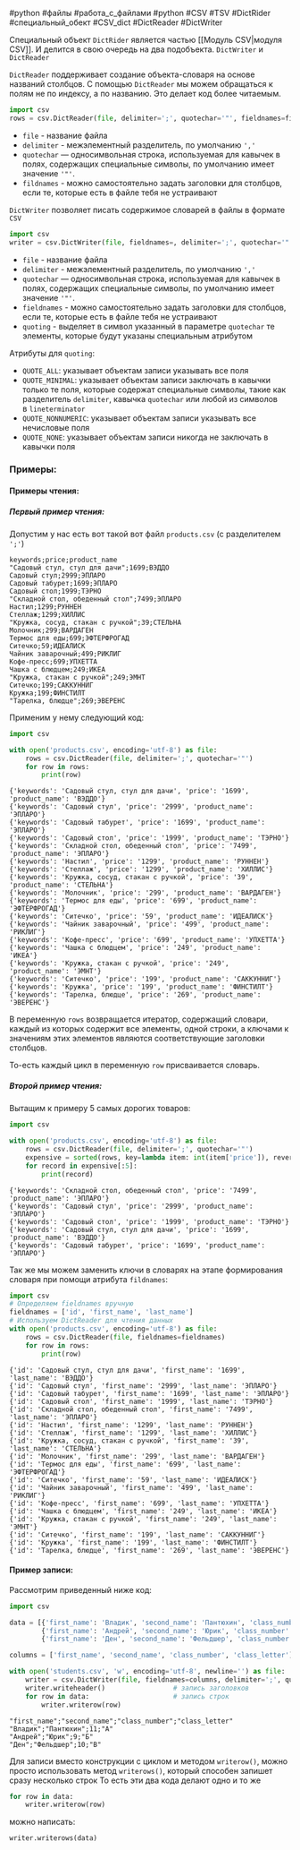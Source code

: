 #python #файлы #работа_с_файлами #python #CSV #TSV #DictRider #специальный_обект #CSV_dict #DictReader #DictWriter


Специальный объект `DictRider` является частью [[Модуль CSV|модуля CSV]]. И делится в свою очередь на два подобъекта. `DictWriter` и `DictReader`

`DictReader` поддерживает создание объекта-словаря на основе названий столбцов. С помощью `DictReader` мы можем обращаться к полям не по индексу, а по названию. Это делает код более читаемым.
```python
import csv
rows = csv.DictReader(file, delimiter=';', quotechar='"', fieldnames=fieldnames)
```
- `file` - название файла
- `delimiter` - межэлементный разделитель, по умолчанию `','`
- `quotechar` — односимвольная строка, используемая для кавычек в полях, содержащих специальные символы, по умолчанию имеет значение `'"'`.
- `fildnames` - можно самостоятельно задать заголовки для столбцов, если те, которые есть в файле тебя не устраивают

`DictWriter` позволяет писать содержимое словарей в файлы в формате `CSV`
```python
import csv
writer = csv.DictWriter(file, fieldnames=, delimiter=';', quotechar='"', quoting=)
```
- `file` - название файла
- `delimiter` - межэлементный разделитель, по умолчанию `','`
- `quotechar` — односимвольная строка, используемая для кавычек в полях, содержащих специальные символы, по умолчанию имеет значение `'"'`.
- `fieldnames` - можно самостоятельно задать заголовки для столбцов, если те, которые есть в файле тебя не устраивают
- `quoting` - выделяет в символ указанный в параметре `quotechar` те элементы, которые будут указаны специальным атрибутом

Атрибуты для `quoting`:
- `QUOTE_ALL`: указывает объектам записи указывать все поля
- `QUOTE_MINIMAL`: указывает объектам записи заключать в кавычки только те поля, которые содержат специальные символы, такие как разделитель `delimiter`, кавычка `quotechar` или любой из символов в `lineterminator`
- `QUOTE_NONNUMERIC`: указывает объектам записи указывать все нечисловые поля
- `QUOTE_NONE`: указывает объектам записи никогда не заключать в кавычки поля

### Примеры:
#### Примеры чтения:
##### Первый пример чтения:
Допустим у нас есть вот такой вот файл `products.csv` (с разделителем `';'`)
```
keywords;price;product_name
"Садовый стул, стул для дачи";1699;ВЭДДО
Садовый стул;2999;ЭПЛАРО
Садовый табурет;1699;ЭПЛАРО
Садовый стол;1999;ТЭРНО
"Складной стол, обеденный стол";7499;ЭПЛАРО
Настил;1299;РУННЕН
Стеллаж;1299;ХИЛЛИС
"Кружка, сосуд, стакан с ручкой";39;СТЕЛЬНА
Молочник;299;ВАРДАГЕН
Термос для еды;699;ЭФТЕРФРОГАД
Ситечко;59;ИДЕАЛИСК
Чайник заварочный;499;РИКЛИГ
Кофе-пресс;699;УПХЕТТА
Чашка с блюдцем;249;ИКЕА
"Кружка, стакан с ручкой";249;ЭМНТ
Ситечко;199;САККУННИГ
Кружка;199;ФИНСТИЛТ
"Тарелка, блюдце";269;ЭВЕРЕНС
```
Применим у нему следующий код:
```python
import csv

with open('products.csv', encoding='utf-8') as file:
    rows = csv.DictReader(file, delimiter=';', quotechar='"')
    for row in rows:
        print(row)
```
```
{'keywords': 'Садовый стул, стул для дачи', 'price': '1699', 'product_name': 'ВЭДДО'}
{'keywords': 'Садовый стул', 'price': '2999', 'product_name': 'ЭПЛАРО'}
{'keywords': 'Садовый табурет', 'price': '1699', 'product_name': 'ЭПЛАРО'}
{'keywords': 'Садовый стол', 'price': '1999', 'product_name': 'ТЭРНО'}
{'keywords': 'Складной стол, обеденный стол', 'price': '7499', 'product_name': 'ЭПЛАРО'}
{'keywords': 'Настил', 'price': '1299', 'product_name': 'РУННЕН'}
{'keywords': 'Стеллаж', 'price': '1299', 'product_name': 'ХИЛЛИС'}
{'keywords': 'Кружка, сосуд, стакан с ручкой', 'price': '39', 'product_name': 'СТЕЛЬНА'}
{'keywords': 'Молочник', 'price': '299', 'product_name': 'ВАРДАГЕН'}
{'keywords': 'Термос для еды', 'price': '699', 'product_name': 'ЭФТЕРФРОГАД'}
{'keywords': 'Ситечко', 'price': '59', 'product_name': 'ИДЕАЛИСК'}
{'keywords': 'Чайник заварочный', 'price': '499', 'product_name': 'РИКЛИГ'}
{'keywords': 'Кофе-пресс', 'price': '699', 'product_name': 'УПХЕТТА'}
{'keywords': 'Чашка с блюдцем', 'price': '249', 'product_name': 'ИКЕА'}
{'keywords': 'Кружка, стакан с ручкой', 'price': '249', 'product_name': 'ЭМНТ'}
{'keywords': 'Ситечко', 'price': '199', 'product_name': 'САККУННИГ'}
{'keywords': 'Кружка', 'price': '199', 'product_name': 'ФИНСТИЛТ'}
{'keywords': 'Тарелка, блюдце', 'price': '269', 'product_name': 'ЭВЕРЕНС'}
```
В переменную `rows` возвращается итератор, содержащий словари, каждый из которых содержит все элементы, одной строки, а ключами к значениям этих элементов являются соответствующие заголовки столбцов.


То-есть каждый цикл в переменную `row` присваивается словарь.

##### Второй пример чтения:
Вытащим к примеру 5 самых дорогих товаров:
```python
import csv

with open('products.csv', encoding='utf-8') as file:
    rows = csv.DictReader(file, delimiter=';', quotechar='"')
    expensive = sorted(rows, key=lambda item: int(item['price']), reverse=True)
    for record in expensive[:5]:
        print(record)
```
```
{'keywords': 'Складной стол, обеденный стол', 'price': '7499', 'product_name': 'ЭПЛАРО'}
{'keywords': 'Садовый стул', 'price': '2999', 'product_name': 'ЭПЛАРО'}
{'keywords': 'Садовый стол', 'price': '1999', 'product_name': 'ТЭРНО'}
{'keywords': 'Садовый стул, стул для дачи', 'price': '1699', 'product_name': 'ВЭДДО'}
{'keywords': 'Садовый табурет', 'price': '1699', 'product_name': 'ЭПЛАРО'}
```

Так же мы можем заменить ключи в словарях на этапе формирования словаря при помощи атрибута `fildnames`:
```python
import csv
# Определяем fieldnames вручную
fieldnames = ['id', 'first_name', 'last_name']
# Используем DictReader для чтения данных
with open('products.csv', encoding='utf-8') as file:
    rows = csv.DictReader(file, fieldnames=fieldnames)
    for row in rows:
        print(row)
```
```
{'id': 'Садовый стул, стул для дачи', 'first_name': '1699', 'last_name': 'ВЭДДО'}
{'id': 'Садовый стул', 'first_name': '2999', 'last_name': 'ЭПЛАРО'}
{'id': 'Садовый табурет', 'first_name': '1699', 'last_name': 'ЭПЛАРО'}
{'id': 'Садовый стол', 'first_name': '1999', 'last_name': 'ТЭРНО'}
{'id': 'Складной стол, обеденный стол', 'first_name': '7499', 'last_name': 'ЭПЛАРО'}
{'id': 'Настил', 'first_name': '1299', 'last_name': 'РУННЕН'}
{'id': 'Стеллаж', 'first_name': '1299', 'last_name': 'ХИЛЛИС'}
{'id': 'Кружка, сосуд, стакан с ручкой', 'first_name': '39', 'last_name': 'СТЕЛЬНА'}
{'id': 'Молочник', 'first_name': '299', 'last_name': 'ВАРДАГЕН'}
{'id': 'Термос для еды', 'first_name': '699', 'last_name': 'ЭФТЕРФРОГАД'}
{'id': 'Ситечко', 'first_name': '59', 'last_name': 'ИДЕАЛИСК'}
{'id': 'Чайник заварочный', 'first_name': '499', 'last_name': 'РИКЛИГ'}
{'id': 'Кофе-пресс', 'first_name': '699', 'last_name': 'УПХЕТТА'}
{'id': 'Чашка с блюдцем', 'first_name': '249', 'last_name': 'ИКЕА'}
{'id': 'Кружка, стакан с ручкой', 'first_name': '249', 'last_name': 'ЭМНТ'}
{'id': 'Ситечко', 'first_name': '199', 'last_name': 'САККУННИГ'}
{'id': 'Кружка', 'first_name': '199', 'last_name': 'ФИНСТИЛТ'}
{'id': 'Тарелка, блюдце', 'first_name': '269', 'last_name': 'ЭВЕРЕНС'}
```

#### Пример записи:
Рассмотрим приведенный ниже код:
```python
import csv

data = [{'first_name': 'Владик', 'second_name': 'Пантюхин', 'class_number': 11, 'class_letter': 'А'},
        {'first_name': 'Андрей', 'second_name': 'Юрик', 'class_number': 9, 'class_letter': 'Б'},
        {'first_name': 'Ден', 'second_name': 'Фельдшер', 'class_number': 10, 'class_letter': 'В'}]

columns = ['first_name', 'second_name', 'class_number', 'class_letter']

with open('students.csv', 'w', encoding='utf-8', newline='') as file:
    writer = csv.DictWriter(file, fieldnames=columns, delimiter=';', quoting=csv.QUOTE_NONNUMERIC)
    writer.writeheader()                 # запись заголовков
    for row in data:                     # запись строк
        writer.writerow(row)
```
```
"first_name";"second_name";"class_number";"class_letter"
"Владик";"Пантюхин";11;"А"
"Андрей";"Юрик";9;"Б"
"Ден";"Фельдшер";10;"В"
```
Для записи вместо конструкции с циклом и методом `writerow()`, можно просто использовать метод `writerows()`, который способен запишет сразу несколько строк
То есть эти два кода делают одно и то же
```python
for row in data:
    writer.writerow(row)
```
можно написать:
```python
writer.writerows(data)
```